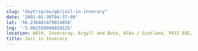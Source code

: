 ```yaml
---
slug: "daytrip/eu/gb/jail-in-inverary"
date: '2001-01-30T04:37:00'
lat: '56.236481479014856'
lng: '-5.082550048828125'
location: A819, Inveraray, Argyll and Bute, Alba / Scotland, PA32 8XE, United Kingdom
title: Jail in Inverary
---
```



